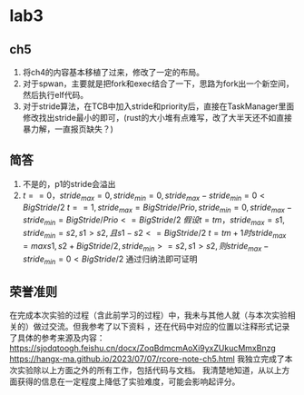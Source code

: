 # lab3
## ch5
1. 将ch4的内容基本移植了过来，修改了一定的布局。
2. 对于spwan，主要就是把fork和exec结合了一下，思路为fork出一个新空间，然后执行elf代码。
3. 对于stride算法，在TCB中加入stride和priority后，直接在TaskManager里面修改找出stride最小的即可，(rust的大小堆有点难写，改了大半天还不如直接暴力解，一直报页缺失？)

## 简答
1. 不是的，p1的stride会溢出
2. $t==0，stride_{max}=0,stride_{min}=0,stride_{max}-stride_{min}=0<BigStride/2$
   $t==1, stride_{max}=BigStride/Prio,stride_{min}=0,stride_{max}-stride_{min}=BigStride/Prio<=BigStride/2$
   $假设t=tm，stride_{max}=s1,stride_{min}=s2,s1>s2,且s1-s2<=BigStride/2$
   $t=tm+1时 stride_{max}=max{s1,s2+BigStride/2},stride_{min}>=s2,s1>s2,则stride_{max}-stride_{min}=0<BigStride/2$
   通过归纳法即可证明
## 荣誉准则
在完成本次实验的过程（含此前学习的过程）中，我未与其他人就（与本次实验相关的）做过交流。但我参考了以下资料 ，还在代码中对应的位置以注释形式记录了具体的参考来源及内容：
https://sjodqtoogh.feishu.cn/docx/ZoqBdmcmAoXi9yxZUkucMmxBnzg
https://hangx-ma.github.io/2023/07/07/rcore-note-ch5.html
我独立完成了本次实验除以上方面之外的所有工作，包括代码与文档。 我清楚地知道，从以上方面获得的信息在一定程度上降低了实验难度，可能会影响起评分。